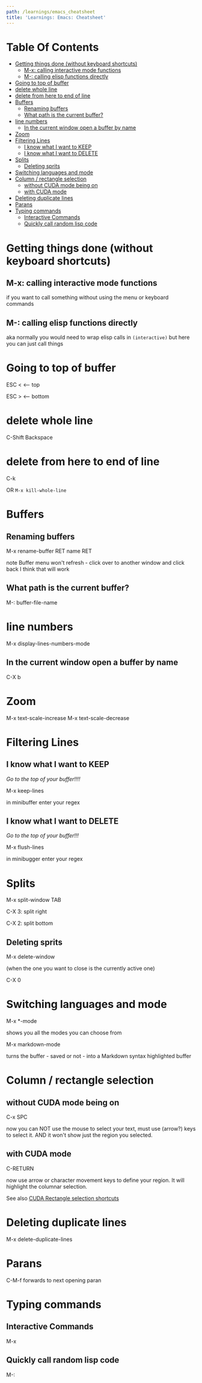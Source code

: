 ```yaml
---
path: /learnings/emacs_cheatsheet
title: 'Learnings: Emacs: Cheatsheet'
---
```

# Table Of Contents

<!-- toc -->

- [Getting things done (without keyboard shortcuts)](#getting-things-done-without-keyboard-shortcuts)
  * [M-x: calling interactive mode functions](#m-x-calling-interactive-mode-functions)
  * [M-: calling elisp functions directly](#m--calling-elisp-functions-directly)
- [Going to top of buffer](#going-to-top-of-buffer)
- [delete whole line](#delete-whole-line)
- [delete from here to end of line](#delete-from-here-to-end-of-line)
- [Buffers](#buffers)
  * [Renaming buffers](#renaming-buffers)
  * [What path is the current buffer?](#what-path-is-the-current-buffer)
- [line numbers](#line-numbers)
  * [In the current window open a buffer by name](#in-the-current-window-open-a-buffer-by-name)
- [Zoom](#zoom)
- [Filtering Lines](#filtering-lines)
  * [I know what I want to KEEP](#i-know-what-i-want-to-keep)
  * [I know what I want to DELETE](#i-know-what-i-want-to-delete)
- [Splits](#splits)
  * [Deleting sprits](#deleting-sprits)
- [Switching languages and mode](#switching-languages-and-mode)
- [Column / rectangle selection](#column--rectangle-selection)
  * [without CUDA mode being on](#without-cuda-mode-being-on)
  * [with CUDA mode](#with-cuda-mode)
- [Deleting duplicate lines](#deleting-duplicate-lines)
- [Parans](#parans)
- [Typing commands](#typing-commands)
  * [Interactive Commands](#interactive-commands)
  * [Quickly call random lisp code](#quickly-call-random-lisp-code)

<!-- tocstop -->

# Getting things done (without keyboard shortcuts)

## M-x: calling interactive mode functions

if you want to call something without using the menu or keyboard commands

## M-: calling elisp functions directly

aka normally you would need to wrap elisp calls in `(interactive)` but here you can just call things


# Going to top of buffer

ESC <   <-- top

ESC >   <-- bottom

# delete whole line

C-Shift Backspace

# delete from here to end of line

C-k

OR `M-x kill-whole-line`

# Buffers
## Renaming buffers

M-x rename-buffer RET name RET

note Buffer menu won't refresh - click over to another window and click back I think that will work

## What path is the current buffer?

M-: buffer-file-name

# line numbers

M-x display-lines-numbers-mode

## In the current window open a buffer by name

C-X b



# Zoom

M-x text-scale-increase
M-x text-scale-decrease

# Filtering Lines

## I know what I want to KEEP

*Go to the top of your buffer!!!!*

M-x keep-lines

in minibuffer enter your regex

## I know what I want to DELETE

*Go to the top of your buffer!!!*

M-x flush-lines

in minibugger enter your regex

# Splits

M-x split-window TAB

C-X 3: split right

C-X 2: split bottom

## Deleting sprits

M-x delete-window

(when the one you want to close is the currently active one)

C-X 0


# Switching languages and mode

M-x *-mode

shows you all the modes you can choose from

M-x markdown-mode

turns the buffer - saved or not - into a Markdown syntax highlighted buffer

# Column / rectangle selection

## without CUDA mode being on

C-x SPC

now you can NOT use the mouse to select your text, must use (arrow?) keys to select it. AND it won't show just the region you selected.

## with CUDA mode

C-RETURN

now use arrow or character movement keys to define your region. It will highlight the columnar selection.

See also [CUDA Rectangle selection shortcuts](http://trey-jackson.blogspot.com/2008/10/emacs-tip-26-cua-mode-specifically.html)


# Deleting duplicate lines

M-x delete-duplicate-lines

# Parans

C-M-f forwards to next opening paran

# Typing commands

## Interactive Commands

M-x

## Quickly call random lisp code

M-:


